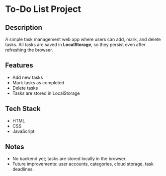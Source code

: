 # To-Do List Project

## Description
A simple task management web app where users can add, mark, and delete tasks. All tasks are saved in **LocalStorage**, so they persist even after refreshing the browser.

## Features
- Add new tasks
- Mark tasks as completed
- Delete tasks
- Tasks are stored in LocalStorage

## Tech Stack
- HTML
- CSS
- JavaScript

## Notes
- No backend yet; tasks are stored locally in the browser.
- Future improvements: user accounts, categories, cloud storage, task deadlines.
